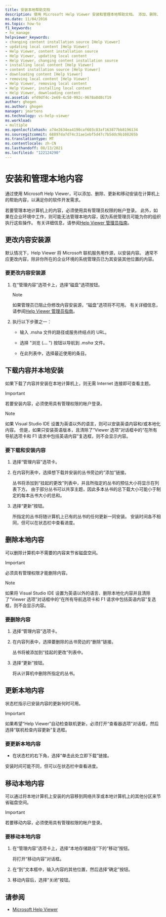 ```yaml
---
title: 安装本地帮助文档
description: 使用 Microsoft Help Viewer 安装和管理本地帮助文档。 添加、删除、更新和移动安装在计算机上的帮助内容。
ms.date: 11/04/2016
ms.topic: how-to
f1_keywords:
- hv_manage
helpviewer_keywords:
- changing content installation source [Help Viewer]
- updating local content [Help Viewer]
- Help Viewer, content installation source
- Help Viewer, updating local content
- Help Viewer, changing content installation source
- installing local content [Help Viewer]
- content installation source [Help Viewer]
- downloading content [Help Viewer]
- removing local content [Help Viewer]
- Help Viewer, removing local content
- Help Viewer, installing local content
- Help Viewer, downloading content
ms.assetid: efd9df4c-2e69-4c50-992c-9678a8d8cf19
author: ghogen
ms.author: ghogen
manager: jmartens
ms.technology: vs-help-viewer
ms.workload:
- multiple
ms.openlocfilehash: a74e2634ea4190caf603c83af163877bb8196134
ms.sourcegitcommit: 68897da7d74c31ae1ebf5d47c7b5ddc9b108265b
ms.translationtype: MT
ms.contentlocale: zh-CN
ms.lasthandoff: 08/13/2021
ms.locfileid: "122124290"
---
```

# <a name="install-and-manage-local-content"></a>安装和管理本地内容

通过使用 Microsoft Help Viewer，可以添加、删除、更新和移动安装在计算机上的帮助内容，以满足你的软件开发需求。

若要管理本地计算机上的内容，必须使用具有管理员权限的帐户登录。 此外，如果在企业环境中工作，则可能无法管理本地内容，因为系统管理员可能为你的组织执行这些操作。 有关详细信息，请参阅[Help Viewer 管理员指南](../help-viewer/administrator-guide.md)。

## <a name="change-the-content-installation-source"></a>更改内容安装源

默认情况下，Help Viewer 将 Microsoft 联机服务用作源，以安装内容。 通常不应更改内容，除非你所在的企业环境的系统管理员已为其安装其他位置的内容。

### <a name="to-change-the-content-installation-source"></a>要更改内容安装源

1. 在“管理内容”选项卡上，选择“磁盘”选项按钮。

    > [!NOTE]
    > 如果管理员已阻止你修改内容安装源，“磁盘”选项将不可用。 有关详细信息，请参阅[Help Viewer 管理员指南](../help-viewer/administrator-guide.md)。

2. 执行以下步骤之一：

    - 输入 .msha 文件的路径或服务终结点的 URL。

    - 选择 "浏览 (**...** ") 按钮以导航到 *.msha* 文件。

    - 在此列表中，选择最近使用的条目。

## <a name="download-and-install-content-locally"></a>下载内容并本地安装

如果下载了内容并安装在本地计算机上，则无需 Internet 连接即可查看主题。

> [!IMPORTANT]
> 若要安装内容，必须使用具有管理权限的帐户登录。

> [!NOTE]
> 如果 Visual Studio IDE 设置为英语以外的语言，则可以安装英语内容和/或本地化内容。 但是，如果只安装英语版本，且清除了“Viewer 选项”对话框中的“在所有导航选项卡和 F1 请求中包括英语内容”复选框，则不会显示内容。

### <a name="to-download-and-install-content"></a>要下载和安装内容

1. 选择“管理内容”选项卡。

2. 在内容列表中，选择想下载并安装的丛书旁边的“添加”链接。

     丛书将添加到“挂起的更改”列表中，并且所指定的丛书的预估大小将显示在列表下方。 由于部分丛书可以共享主题，因此多本丛书的总下载大小可能小于制定的每本丛书大小的总和。

3. 选择“更新”按钮。

     所指定的丛书将随计算机上已有的丛书的任何更新一同安装。 安装时间各不相同，但可以在状态栏中查看进度。

## <a name="remove-local-content"></a>删除本地内容

可以删除计算机中不需要的内容来节省磁盘空间。

> [!IMPORTANT]
> 必须具有管理权限才能删除内容。

> [!NOTE]
> 如果将 Visual Studio IDE 设置为英语以外的语言、删除本地化内容并且清除了“Viewer 选项”对话框中的“在所有导航选项卡和 F1 请求中包括英语内容”复选框，则不会显示内容。

### <a name="to-remove-content"></a>要删除内容

1. 选择“管理内容”选项卡。

2. 在内容列表中，选择要删除的丛书旁边的“删除”链接。

     丛书将被添加到“挂起的更改”列表中。

3. 选择“更新”按钮。

     将从计算机中删除所指定的丛书。

## <a name="update-local-content"></a>更新本地内容

状态栏指示已安装内容的更新何时可用。

> [!IMPORTANT]
> 如果希望“Help Viewer”自动检查联机更新，必须打开“查看器选项”对话框，然后选择“联机检查内容更新”复选框。

### <a name="to-update-local-content"></a>要更新本地内容

- 在状态栏的右下角，选择“单击此处立即下载”链接。

安装时间可能不同，但可以在状态栏中查看进度。

## <a name="move-local-content"></a>移动本地内容

可以通过将本地计算机上安装的内容移到网络共享或本地计算机上的其他分区来节省磁盘空间。

> [!IMPORTANT]
> 若要移动内容，必须使用具有管理权限的帐户登录。

### <a name="to-move-local-content"></a>要移动本地内容

1. 在“管理内容”选项卡上，选择“本地存储路径”下的“移动”按钮。

     将打开“移动内容”对话框。

2. 在“到”文本框中，输入内容的其他位置，然后选择“确定”按钮。

3. 移动内容后，选择“关闭”按钮。

## <a name="see-also"></a>请参阅

- [Microsoft Help Viewer](../help-viewer/overview.md)